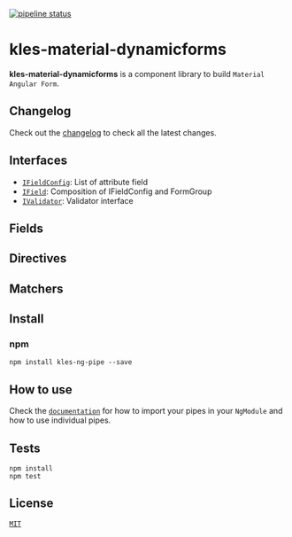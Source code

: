 
[![pipeline status](http://gitlab.3kles.local/angular/klesngpipe/badges/master/pipeline.svg)](http://gitlab.3kles.local/angular/klesngpipe/-/commits/master)

# kles-material-dynamicforms

**kles-material-dynamicforms** is a component library to build `Material Angular Form`.

## Changelog

Check out the [changelog](./CHANGELOG.md) to check all the latest changes.

## Interfaces
- [`IFieldConfig`](./docs/interfaces.md#ifieldconfig): List of attribute field
- [`IField`](./docs/interfaces.md#ifield): Composition of IFieldConfig and FormGroup
- [`IValidator`](./docs/interfaces.md#ivalidator): Validator interface

## Fields

## Directives

## Matchers

## Install

### npm

```
npm install kles-ng-pipe --save
```

## How to use

Check the [`documentation`](./docs) for how to import your pipes in your `NgModule` and how to use individual pipes.

## Tests

```
npm install
npm test
```

## License

[`MIT`](./LICENSE.md)
